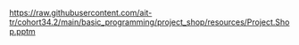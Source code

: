 https://raw.githubusercontent.com/ait-tr/cohort34.2/main/basic_programming/project_shop/resources/Project.Shop.pptm